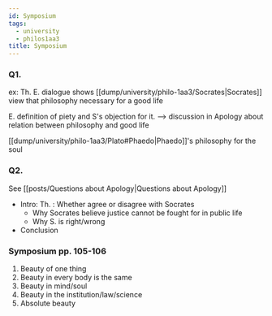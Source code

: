 ```yaml
---
id: Symposium
tags:
  - university
  - philos1aa3
title: Symposium
---
```


### Q1.

ex: Th.
E. dialogue shows [[dump/university/philo-1aa3/Socrates|Socrates]] view that philosophy necessary for a good life

E. definition of piety and S's objection for it. --> discussion in Apology about relation between philosophy and good life

[[dump/university/philo-1aa3/Plato#Phaedo|Phaedo]]'s philosophy for the soul

### Q2.

See [[posts/Questions about Apology|Questions about Apology]]

- Intro: Th. : Whether agree or disagree with Socrates
  - Why Socrates believe justice cannot be fought for in public life
  - Why S. is right/wrong
- Conclusion

### Symposium pp. 105-106

1. Beauty of one thing
2. Beauty in every body is the same
3. Beauty in mind/soul
4. Beauty in the institution/law/science
5. Absolute beauty

